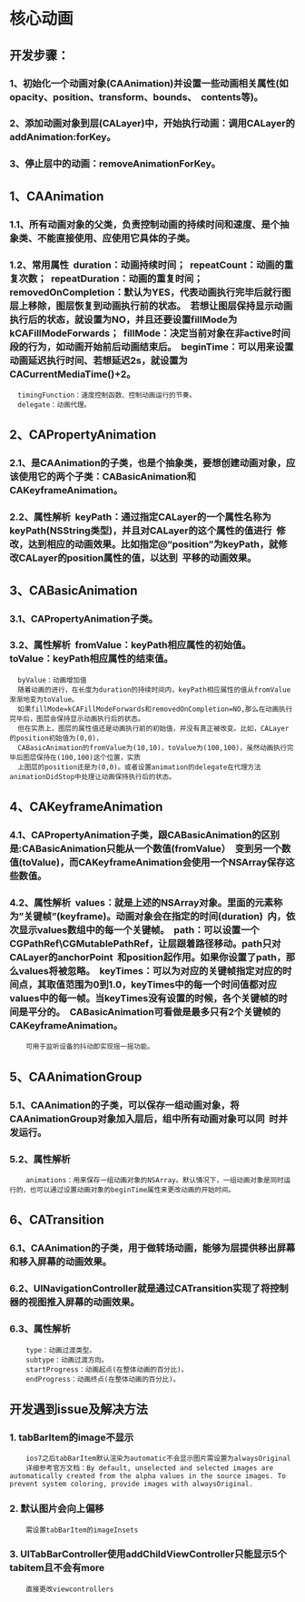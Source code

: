 #  核心动画

## 开发步骤：
### 1、初始化一个动画对象(CAAnimation)并设置一些动画相关属性(如opacity、position、transform、bounds、             contents等)。
### 2、添加动画对象到层(CALayer)中，开始执行动画：调用CALayer的addAnimation:forKey。
### 3、停止层中的动画：removeAnimationForKey。

## 1、CAAnimation
### 1.1、所有动画对象的父类，负责控制动画的持续时间和速度、是个抽象类、不能直接使用、应使用它具体的子类。
### 1.2、常用属性         duration：动画持续时间；         repeatCount：动画的重复次数；         repeatDuration：动画的重复时间；         removedOnCompletion：默认为YES，代表动画执行完毕后就行图层上移除，图层恢复到动画执行前的状态。         若想让图层保持显示动画执行后的状态，就设置为NO，并且还要设置fillMode为kCAFillModeForwards；         fillMode：决定当前对象在非active时间段的行为，如动画开始前后动画结束后。         beginTime：可以用来设置动画延迟执行时间、若想延迟2s，就设置为CACurrentMediaTime()+2。
      timingFunction：速度控制函数、控制动画运行的节奏。
      delegate：动画代理。

##  2、CAPropertyAnimation
###  2.1、是CAAnimation的子类，也是个抽象类，要想创建动画对象，应该使用它的两个子类：CABasicAnimation和         CAKeyframeAnimation。
### 2.2、属性解析         keyPath：通过指定CALayer的一个属性名称为keyPath(NSString类型)，并且对CALayer的这个属性的值进行         修改，达到相应的动画效果。比如指定@“position”为keyPath，就修改CALayer的position属性的值，以达到         平移的动画效果。

## 3、CABasicAnimation
### 3.1、CAPropertyAnimation子类。
### 3.2、属性解析         fromValue：keyPath相应属性的初始值。         toValue：keyPath相应属性的结束值。
      byValue：动画增加值
      随着动画的进行，在长度为duration的持续时间内，keyPath相应属性的值从fromValue渐渐地变为toValue。
      如果fillMode=kCAFillModeForwards和removedOnCompletion=NO,那么在动画执行完毕后，图层会保持显示动画执行后的状态。
      但在实质上，图层的属性值还是动画执行前的初始值，并没有真正被改变。比如，CALayer的position初始值为(0,0)，
      CABasicAnimation的fromValue为(10,10)，toValue为(100,100)，虽然动画执行完毕后图层保持在(100,100)这个位置，实质
      上图层的position还是为(0,0)。或者设置animation的delegate在代理方法animationDidStop中处理让动画保持执行后的状态。
      
  ## 4、CAKeyframeAnimation
  ### 4.1、CAPropertyAnimation子类，跟CABasicAnimation的区别是:CABasicAnimation只能从一个数值(fromValue）         变到另一个数值(toValue)，而CAKeyframeAnimation会使用一个NSArray保存这些数值。
  ### 4.2、属性解析         values：就是上述的NSArray对象。里面的元素称为”关键帧”(keyframe)。动画对象会在指定的时间(duration)         内，依次显示values数组中的每一个关键帧。         path：可以设置一个CGPathRef\CGMutablePathRef，让层跟着路径移动。path只对CALayer的anchorPoint         和position起作用。如果你设置了path，那么values将被忽略。         keyTimes：可以为对应的关键帧指定对应的时间点，其取值范围为0到1.0，keyTimes中的每一个时间值都对应         values中的每一帧。当keyTimes没有设置的时候，各个关键帧的时间是平分的。         CABasicAnimation可看做是最多只有2个关键帧的CAKeyframeAnimation。
        可用于监听设备的抖动即实现摇一摇功能。

## 5、CAAnimationGroup
### 5.1、CAAnimation的子类，可以保存一组动画对象，将CAAnimationGroup对象加入层后，组中所有动画对象可以同         时并发运行。
### 5.2、属性解析
        animations：用来保存一组动画对象的NSArray。默认情况下，一组动画对象是同时运行的，也可以通过设置动画对象的beginTime属性来更改动画的开始时间。
        
## 6、CATransition
### 6.1、CAAnimation的子类，用于做转场动画，能够为层提供移出屏幕和移入屏幕的动画效果。
### 6.2、UINavigationController就是通过CATransition实现了将控制器的视图推入屏幕的动画效果。
### 6.3、属性解析
        type：动画过渡类型。
        subtype：动画过渡方向。
        startProgress：动画起点(在整体动画的百分比)。
        endProgress：动画终点(在整体动画的百分比)。
        
        
## 开发遇到issue及解决方法
### 1. tabBarItem的image不显示
        ios7之后tabBarItem默认渲染为automatic不会显示图片需设置为alwaysOriginal
        详细参考官方文档：By default, unselected and selected images are automatically created from the alpha values in the source images. To prevent system coloring, provide images with alwaysOriginal.
### 2.  默认图片会向上偏移
        需设置tabBarItem的imageInsets
### 3. UITabBarController使用addChildViewController只能显示5个tabitem且不会有more
        直接更改viewcontrollers
        

